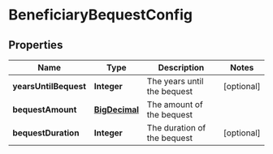 
# BeneficiaryBequestConfig

## Properties
Name | Type | Description | Notes
------------ | ------------- | ------------- | -------------
**yearsUntilBequest** | **Integer** | The years until the bequest |  [optional]
**bequestAmount** | [**BigDecimal**](BigDecimal.md) | The amount of the bequest | 
**bequestDuration** | **Integer** | The duration of the bequest |  [optional]



